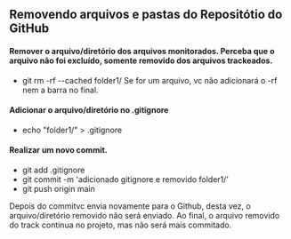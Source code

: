 ## Removendo arquivos e pastas do Repositótio do GitHub

#### Remover o arquivo/diretório dos arquivos monitorados. Perceba que o arquivo não foi excluído, somente removido dos arquivos trackeados.
-  git rm -rf --cached folder1/
Se for um arquivo, vc não adicionará o -rf nem a barra no final.

#### Adicionar o arquivo/diretório no .gitignore 
 - echo "folder1/" > .gitignore

#### Realizar um novo commit.
- git add .gitignore 
- git commit -m 'adicionado gitignore e removido folder1/'
- git push origin main

Depois do commitvc envia novamente para o Github, desta vez, o arquivo/diretório removido não será enviado. Ao final, o arquivo removido do track continua no projeto, mas não será mais commitado.